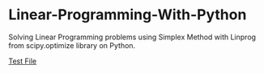 # Linear-Programming-With-Python
Solving Linear Programming problems using Simplex Method with Linprog from scipy.optimize library on Python.

[Test File](https://github.com/Gabeqb/Linear-Programming-With-Python/blob/master/notebooks/Linear%20Programming.ipynb "Test")
